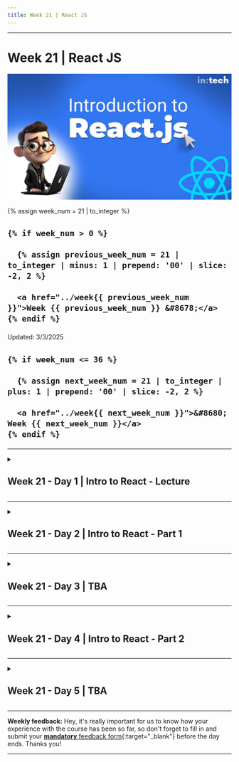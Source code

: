 ```yaml
---
title: Week 21 | React JS
---
```


<hr class="mb-0">

<h1 id="{{ Week 21-React JS | slugify }}">
  <span class="week-prefix">Week 21 |</span> React JS
</h1>

<img src="assets/introduction-to-react.jpg" />

<div class="week-controls">

  {% assign week_num = 21 | to_integer %}

  <h2 class="week-controls__previous_week">

    {% if week_num > 0 %}

      {% assign previous_week_num = 21 | to_integer | minus: 1 | prepend: '00' | slice: -2, 2 %}

      <a href="../week{{ previous_week_num }}">Week {{ previous_week_num }} &#8678;</a>
    {% endif %}

  </h2>

  <span>Updated: 3/3/2025</span>

  <h2 class="week-controls__next_week">

    {% if week_num <= 36 %}

      {% assign next_week_num = 21 | to_integer | plus: 1 | prepend: '00' | slice: -2, 2 %}

      <a href="../week{{ next_week_num }}">&#8680; Week {{ next_week_num }}</a>
    {% endif %}

  </h2>

</div>

---

<!-- Week 21 - Day 1 | Intro to React - Lecture -->
<details markdown="1">
  <summary>
    <h2>
      <span class="summary-day">Week 21 - Day 1</span> | Intro to React - Lecture</h2>
  </summary>

### Schedule

  - **Watch the lectures**
  - **Study the suggested material**
  - **Practice on the topics and share your questions**

### Study Plan

  Your instructor will share the video lectures with you. Here are the topics covered:

  - **Part 1:** 
    - History
    - Front-End Frameworks
    - Abstractions
    - Modularization
    - Custom elements
    - Reusability
    - Single Responsibility Principle
    - Higher Abstraction Thinking
    - JSX & Transpilers
    - Adding React to a Website
    - React Core, React DOM & React Native
    - Babel
    - Creating a Component

  - **Part 2:** 
    - Layout
    - Tidied markup
    - React project setup && frameworks
    - Vite setup
    - React Strick Mode
    - Steps for Component creation
    - React Fragments

  You can find the lecture code (created using `vite`) [here](https://github.com/in-tech-gration/WDX-180/tree/main/curriculum/week21/assets/day01/code){:target="_blank"} and the lecture diagrams [here](https://github.com/in-tech-gration/WDX-180/tree/main/curriculum/week21/assets/day01/diagrams){:target="_blank"}.

  **Lecture Notes & Questions:**

  - **ALWAYS** develop JS apps with the Browser console open  
  - Use the **.jsx** extension in files that use JSX. For plain JS files, you can stick with the **.js**  
  - How to include a folder inside a VSCode workspace from the CLI?  
    - `code -a some_folder/path`  
  - Avoid duplicate folders when creating a new React project using Vite: you **do not need to create a new folder manually** *(e.g. mkdir my-react-project)*. The npm create vite command will do this automatically.

  **Questions:**  

  - *When should we use the self-closing syntax vs the open/closing tags with Components?*  
    - Use `<SelfClosing />` when no content is required  
    - Use `<OpenClose>`When content is between the tags`</OpenClose>`  
  - *Does **`<React.StrictMode>`** end up in production build when using Vite?*  
    - According to the [React docs](https://react.dev/reference/react/StrictMode#enabling-strict-mode-for-entire-app){:target="_blank"}: *“All of these checks are development-only and do not impact the production build.”*  
  - *Can Vite optimize images automatically?*  
    - There seems to be a plugin available: [https://github.com/FatehAK/vite-plugin-image-optimizer](https://github.com/FatehAK/vite-plugin-image-optimizer){:target="_blank"}  
  - *What about WebVitals in Vite?*  
  - *What is the `<></>` syntax?*  
    - It’s called the [**React Fragment**](https://react.dev/reference/react/Fragment){:target="_blank"}  
  - *Can we turn a PWA into an Android app?*  
    - There seems to be an app created by Google called [BubbleWrap](https://www.youtube.com/watch?v=QJlbMfW3jPc){:target="_blank"}

  **References & Resources:**

  - The [old React docs](https://legacy.reactjs.org/){:target="_blank"} (Outdated, but useful from time to time.)  
  - The [new React docs](https://react.dev/){:target="_blank"} (Preferred. Make sure to bookmark!)  
  - Browser Extension for drawing on the page: [**Page Marker Draw on Web**](https://chromewebstore.google.com/detail/page-marker-draw-on-web/jfiihjeimjpkpoaekpdpllpaeichkiod){:target="_blank"}  
  - [**Progressive Web Apps**](https://web.dev/explore/progressive-web-apps){:target="_blank"} *(before going deeper into the native mobile application development, you might want to check this first.)*  
  - [**ElectronJS**](https://www.electronjs.org/){:target="_blank"} *(mentioned during the lecture)* allows you to developer Desktop apps (that do not require a browser) using HTML, CSS and JS (+JS libraries like React). VSCode, Skype, Slack and other applications are ElectronJS apps.  
  - [Add React in a minute](https://legacy.reactjs.org/docs/add-react-to-a-website.html#add-react-in-one-minute){:target="_blank"} (a bit outdated, from the old docs)  
  - [ReactPDF](https://react-pdf.org/){:target="_blank"}  
  - [ReactThreeFiber](https://github.com/pmndrs/react-three-fiber){:target="_blank"} (for rendering 3D graphics)  
  - [Remotion](https://www.remotion.dev/){:target="_blank"}: create videos using React  
  - [WebNapkin](https://webnapkin.netlify.app/){:target="_blank"}: a simple drawing tool (work-in-progress) made in React  
  - Optimizing images (for free): [**TinyPNG**](https://tinypng.com/){:target="_blank"} *(also **supports other formats such as JPG** not just PNG)*  
    - If you have a Mac, you can also use [ImageOptim](https://imageoptim.com/mac){:target="_blank"}  
  - How can you create a new React project?  
    - Using Vite: **npm create vite@latest**  
    - Using Create-React-App (CRA): **npx create-react-app my-app**  
    - Using Next.js (full-stack framework. Make sure that you need the extra baggage that comes with it)  
    - Using Gatsby (full-stack framework)  
    - Using Webpack (quite hard. Use it only if you want full and total control and configuration over the development process)  
  - Vite project structure:  
    - **node_modules/**: npm dependencies  
    - **public/**: static files  
    - **src/**: where all the application code lives  
    -   **assets/**: static assets and resources, e.g. images that will be imported dynamically (through *import()*)  
    - The src folder should be your main focus

<!-- Summary -->

<!-- Exercises -->

<!-- Extra Resources -->

<!-- Sources and Attributions -->
  
</details>

<hr class="mt-1">

<!-- Week 21 - Day 2 | Intro to React - Part 1 -->
<details markdown="1">
  <summary>
    <h2>
      <span class="summary-day">Week 21 - Day 2</span> | Intro to React - Part 1</h2>
  </summary>

### Schedule

  - [Study](#study-plan-NN)

### Study Plan

  **Intro to React / Part 1**

  ![](./assets/react-quick-girl.png)

  - How to create and nest components
  - How to add markup and styles
  - How to display data
  - How to render conditions and lists

## Creating and nesting components 



React apps are made out of *components*. A component is a piece of the UI (user interface) that has its own logic and appearance. A component can be as small as a button, or as large as an entire page.

React components are JavaScript functions that return markup:

```jsx
function MyButton() {
  return (
    <button>I'm a button</button>
  );
}
```

Now that you've declared `MyButton`, you can nest it into another component:

<!-- ```js {5} -->


```jsx
export default function MyApp() {
  return (
    <div>
      <h1>Welcome to my app</h1>
      <MyButton />
    </div>
  );
}
```

Notice that `<MyButton />` starts with a capital letter. That's how you know it's a React component. React component names must always start with a capital letter, while HTML tags must be lowercase.

Have a look at the result by running it locally.

<!-- <Sandpack> 

```jsx
function MyButton() {
  return (
    <button>
      I'm a button
    </button>
  );
}

export default function MyApp() {
  return (
    <div>
      <h1>Welcome to my app</h1>
      <MyButton />
    </div>
  );
}
```

</Sandpack> -->



The `export default` keywords specify the main component in the file. If you're not familiar with some piece of JavaScript syntax, [MDN](https://developer.mozilla.org/en-US/docs/web/javascript/reference/statements/export){:target="_blank"} and [javascript.info](https://javascript.info/import-export){:target="_blank"} have great references.

## Writing markup with JSX



The markup syntax you've seen above is called *JSX*. It is optional, but most React projects use JSX for its convenience. 

JSX is stricter than HTML. You have to close tags like `<br />`. Your component also can't return multiple JSX tags. You have to wrap them into a shared parent, like a `<div>...</div>` or an empty `<>...</>` wrapper:

<!-- ```js {3,6} -->


```jsx
function AboutPage() {
  return (
    <>
      <h1>About</h1>
      <p>Hello there.<br />How do you do?</p>
    </>
  );
}
```

If you have a lot of HTML to port to JSX, you can use an [online converter.](https://transform.tools/html-to-jsx){:target="_blank"}

## Adding styles



In React, you specify a CSS class with `className`. It works the same way as the HTML [`class`](https://developer.mozilla.org/en-US/docs/Web/HTML/Global_attributes/class){:target="_blank"} attribute:

```jsx
<img className="avatar" />
```

Then you write the CSS rules for it in a separate CSS file:

```css
/* In your CSS */
.avatar {
  border-radius: 50%;
}
```

React does not prescribe how you add CSS files. In the simplest case, you'll add a [`<link>`](https://developer.mozilla.org/en-US/docs/Web/HTML/Element/link){:target="_blank"} tag to your HTML. If you use a build tool or a framework, consult its documentation to learn how to add a CSS file to your project.

## Displaying data 



JSX lets you put markup into JavaScript. Curly braces let you "escape back" into JavaScript so that you can embed some variable from your code and display it to the user. For example, this will display `user.name`:

<!-- ```js {3} -->


```jsx
return (
  <h1>
    {user.name}
  </h1>
);
```

You can also "escape into JavaScript" from JSX attributes, but you have to use curly braces *instead of* quotes. For example, `className="avatar"` passes the `"avatar"` string as the CSS class, but `src={user.imageUrl}` reads the JavaScript `user.imageUrl` variable value, and then passes that value as the `src` attribute:

<!-- ```js {3,4} -->


```jsx
return (
  <img
    className="avatar"
    src={user.imageUrl}
  />
);
```

You can put more complex expressions inside the JSX curly braces too, for example, [string concatenation](https://javascript.info/operators#string-concatenation-with-binary){:target="_blank"}:

<!-- <Sandpack> -->



{% raw %}

```jsx
const user = {
  name: 'Hedy Lamarr',
  imageUrl: 'https://i.imgur.com/yXOvdOSs.jpg',
  imageSize: 90,
};

export default function Profile() {
  return (
    <>
      <h1>{user.name}</h1>
      <img
        className="avatar"
        src={user.imageUrl}
        alt={'Photo of ' + user.name}
        style={{
          width: user.imageSize,
          height: user.imageSize
        }}
      />
    </>
  );
}
```

{% endraw %}

```css
.avatar {
  border-radius: 50%;
}

.large {
  border: 4px solid gold;
}
```

<!-- </Sandpack> -->



{% raw %}

In the above example, `style={{}}` is not a special syntax, but a regular `{}` object inside the `style={ }` JSX curly braces. You can use the `style` attribute when your styles depend on JavaScript variables.

{% endraw %}

## Conditional rendering



In React, there is no special syntax for writing conditions. Instead, you'll use the same techniques as you use when writing regular JavaScript code. For example, you can use an [`if`](https://developer.mozilla.org/en-US/docs/Web/JavaScript/Reference/Statements/if...else){:target="_blank"} statement to conditionally include JSX:

```jsx
let content;
if (isLoggedIn) {
  content = <AdminPanel />;
} else {
  content = <LoginForm />;
}
return (
  <div>
    {content}
  </div>
);
```

If you prefer more compact code, you can use the [conditional `?` operator.](https://developer.mozilla.org/en-US/docs/Web/JavaScript/Reference/Operators/Conditional_Operator){:target="_blank"} Unlike `if`, it works inside JSX:

```jsx
<div>
  {isLoggedIn ? (
    <AdminPanel />
  ) : (
    <LoginForm />
  )}
</div>
```

When you don't need the `else` branch, you can also use a shorter [logical `&&` syntax](https://developer.mozilla.org/en-US/docs/Web/JavaScript/Reference/Operators/Logical_AND#short-circuit_evaluation){:target="_blank"}:

```jsx
<div>
  {isLoggedIn && <AdminPanel />}
</div>
```

All of these approaches also work for conditionally specifying attributes. If you're unfamiliar with some of this JavaScript syntax, you can start by always using `if...else`.

## Rendering lists 



You will rely on JavaScript features like [`for` loop](https://developer.mozilla.org/en-US/docs/Web/JavaScript/Reference/Statements/for){:target="_blank"} and the [array `map()` function](https://developer.mozilla.org/en-US/docs/Web/JavaScript/Reference/Global_Objects/Array/map){:target="_blank"} to render lists of components.

For example, let's say you have an array of products:

```jsx
const products = [
  { title: 'Cabbage', id: 1 },
  { title: 'Garlic', id: 2 },
  { title: 'Apple', id: 3 },
];
```

Inside your component, use the `map()` function to transform an array of products into an array of `<li>` items:

```jsx
const listItems = products.map(product =>
  <li key={product.id}>
    {product.title}
  </li>
);

return (
  <ul>{listItems}</ul>
);
```

Notice how `<li>` has a `key` attribute. For each item in a list, you should pass a string or a number that uniquely identifies that item among its siblings. Usually, a key should be coming from your data, such as a database ID. React uses your keys to know what happened if you later insert, delete, or reorder the items.

<!-- <Sandpack> -->



{% raw %}

```jsx
const products = [
  { title: 'Cabbage', isFruit: false, id: 1 },
  { title: 'Garlic', isFruit: false, id: 2 },
  { title: 'Apple', isFruit: true, id: 3 },
];

export default function ShoppingList() {
  const listItems = products.map(product =>
    <li
      key={product.id}
      style={{
        color: product.isFruit ? 'magenta' : 'darkgreen'
      }}
    >
      {product.title}
    </li>
  );

  return (
    <ul>{listItems}</ul>
  );
}
```

{% endraw %}

<!-- </Sandpack> -->



<!-- Summary -->

### Exercises

  Complete the following coding challenges:

  - [](){:target="_blank"}
  - [](){:target="_blank"}

  **IMPORTANT:** Make sure to complete all the tasks found in the **daily Progress Sheet** and update the sheet accordingly. Once you've updated the sheet, don't forget to `commit` and `push`. The progress draft sheet for this day is: **/user/week21/progress/progress.draft.w21.d02.csv**

  You should **NEVER** update the `draft` sheets directly, but rather work on a copy of them according to the instructions [found here](../week01/resources/PROGRESS-WORKFLOW.md).


### Extra Resources

- [Who was Hedy Lamar?](https://www.youtube.com/watch?v=_rlXHNeQD-s){:target="_blank"}

### Sources and Attributions

- [https://react.dev/learn](https://react.dev/learn){:target="_blank"}

---



> **Questions, comments, suggestions? Please leave them on the comment section below.**



<script src="https://utteranc.es/client.js"
  repo="in-tech-gration/WDX-180"
  issue-term="pathname"
  theme="github-dark"
  crossorigin="anonymous"
  async>
</script>
  
</details>

<hr class="mt-1">

<!-- Week 21 - Day 3 | TBA -->
<details markdown="1">
  <summary>
    <h2>
      <span class="summary-day">Week 21 - Day 3</span> | TBA</h2>
  </summary>

### Schedule

  - **Watch the lectures**
  - **Study the suggested material**
  - **Practice on the topics and share your questions**

### Study Plan

  Your instructor will share the video lectures with you. Here are the topics covered:

  - **Part 1:** 
  - **Part 2:**

  You can find the lecture code [here](){:target="_blank"}

  **Lecture Notes & Questions:**

  **References & Resources:**

<!-- Summary -->

<!-- Exercises -->

### Extra Resources

  ---



  _Photo by []()_


<!-- Sources and Attributions -->
  
</details>

<hr class="mt-1">

<!-- Week 21 - Day 4 | Intro to React - Part 2 -->
<details markdown="1">
  <summary>
    <h2>
      <span class="summary-day">Week 21 - Day 4</span> | Intro to React - Part 2</h2>
  </summary>

### Schedule

  - [Study](#study-plan-NN)

### Study Plan

  **Intro to React / Part 2**

  ![](./assets/react-quick-girl.png)

  - How to respond to events and update the screen
  - How to share data between components

## Responding to events



You can respond to events by declaring *event handler* functions inside your components:

<!-- ```js {2-4,7} -->


```jsx
function MyButton() {
  function handleClick() {
    alert('You clicked me!');
  }

  return (
    <button onClick={handleClick}>
      Click me
    </button>
  );
}
```

Notice how `onClick={handleClick}` has no parentheses at the end! Do not _call_ the event handler function: you only need to *pass it down*. React will call your event handler when the user clicks the button.

## Updating the screen



Often, you'll want your component to "remember" some information and display it. For example, maybe you want to count the number of times a button is clicked. To do this, add *state* to your component.

First, import [`useState`](https://react.dev/reference/react/useState){:target="_blank"} from React:

```jsx
import { useState } from 'react';
```

Now you can declare a *state variable* inside your component:

```jsx
function MyButton() {
  const [count, setCount] = useState(0);
  // ...
```

You’ll get two things from `useState`: the current state (`count`), and the function that lets you update it (`setCount`). You can give them any names, but the convention is to write `[something, setSomething]`.

The first time the button is displayed, `count` will be `0` because you passed `0` to `useState()`. When you want to change state, call `setCount()` and pass the new value to it. Clicking this button will increment the counter:

<!-- ```js {5} -->


```jsx
function MyButton() {
  const [count, setCount] = useState(0);

  function handleClick() {
    setCount(count + 1);
  }

  return (
    <button onClick={handleClick}>
      Clicked {count} times
    </button>
  );
}
```

React will call your component function again. This time, `count` will be `1`. Then it will be `2`. And so on.

If you render the same component multiple times, each will get its own state. Try the following code below locally and click each button separately:

<!-- <Sandpack> -->



```jsx
import { useState } from 'react';

export default function MyApp() {
  return (
    <div>
      <h1>Counters that update separately</h1>
      <MyButton />
      <MyButton />
    </div>
  );
}

function MyButton() {
  const [count, setCount] = useState(0);

  function handleClick() {
    setCount(count + 1);
  }

  return (
    <button onClick={handleClick}>
      Clicked {count} times
    </button>
  );
}
```

```css
button {
  display: block;
  margin-bottom: 5px;
}
```

<!-- </Sandpack> -->



Notice how each button "remembers" its own `count` state and doesn't affect other buttons.

## Using Hooks



Functions starting with `use` are called *Hooks*. `useState` is a built-in Hook provided by React. You can find other built-in Hooks in the [API reference.](https://react.dev/reference/react){:target="_blank"} You can also write your own Hooks by combining the existing ones.

Hooks are more restrictive than other functions. You can only call Hooks *at the top* of your components (or other Hooks). If you want to use `useState` in a condition or a loop, extract a new component and put it there.

## Sharing data between components



In the previous example, each `MyButton` had its own independent `count`, and when each button was clicked, only the `count` for the button clicked changed:

![](./assets/react-hook-diagram-1.png)

However, often you'll need components to *share data and always update together*.

To make both `MyButton` components display the same `count` and update together, you need to move the state from the individual buttons "upwards" to the closest component containing all of them.

In this example, it is `MyApp`:

![](./assets/react-hook-diagram-2.png)

Now when you click either button, the `count` in `MyApp` will change, which will change both of the counts in `MyButton`. Here's how you can express this in code.

First, *move the state up* from `MyButton` into `MyApp`:

<!-- ```js {2-6,18} -->


```jsx
export default function MyApp() {
  const [count, setCount] = useState(0);

  function handleClick() {
    setCount(count + 1);
  }

  return (
    <div>
      <h1>Counters that update separately</h1>
      <MyButton />
      <MyButton />
    </div>
  );
}

function MyButton() {
  // ... we're moving code from here ...
}

```

Then, *pass the state down* from `MyApp` to each `MyButton`, together with the shared click handler. You can pass information to `MyButton` using the JSX curly braces, just like you previously did with built-in tags like `<img>`:

<!-- ```js {11-12} -->


```jsx
export default function MyApp() {
  const [count, setCount] = useState(0);

  function handleClick() {
    setCount(count + 1);
  }

  return (
    <div>
      <h1>Counters that update together</h1>
      <MyButton count={count} onClick={handleClick} />
      <MyButton count={count} onClick={handleClick} />
    </div>
  );
}
```

The information you pass down like this is called _props_. Now the `MyApp` component contains the `count` state and the `handleClick` event handler, and *passes both of them down as props* to each of the buttons.

Finally, change `MyButton` to *read* the props you have passed from its parent component:

<!-- ```js {1,3} -->


```jsx
function MyButton({ count, onClick }) {
  return (
    <button onClick={onClick}>
      Clicked {count} times
    </button>
  );
}
```

When you click the button, the `onClick` handler fires. Each button's `onClick` prop was set to the `handleClick` function inside `MyApp`, so the code inside of it runs. That code calls `setCount(count + 1)`, incrementing the `count` state variable. The new `count` value is passed as a prop to each button, so they all show the new value. This is called "lifting state up". By moving state up, you've shared it between components. Test the code below locally and see how the counters are updated together

<!-- <Sandpack> -->



```jsx
import { useState } from 'react';

export default function MyApp() {
  const [count, setCount] = useState(0);

  function handleClick() {
    setCount(count + 1);
  }

  return (
    <div>
      <h1>Counters that update together</h1>
      <MyButton count={count} onClick={handleClick} />
      <MyButton count={count} onClick={handleClick} />
    </div>
  );
}

function MyButton({ count, onClick }) {
  return (
    <button onClick={onClick}>
      Clicked {count} times
    </button>
  );
}
```

```css
button {
  display: block;
  margin-bottom: 5px;
}
```

<!-- </Sandpack> -->



<!-- Summary -->

<!-- Exercises -->

<!-- Extra Resources -->

### Sources and Attributions

- [https://react.dev/learn](https://react.dev/learn){:target="_blank"}

---



> **Questions, comments, suggestions? Please leave them on the comment section below.**



<script src="https://utteranc.es/client.js"
  repo="in-tech-gration/WDX-180"
  issue-term="pathname"
  theme="github-dark"
  crossorigin="anonymous"
  async>
</script>

  
</details>

<hr class="mt-1">

<!-- Week 21 - Day 5 | TBA -->
<details markdown="1">
  <summary>
    <h2>
      <span class="summary-day">Week 21 - Day 5</span> | TBA</h2>
  </summary>

### Schedule

  - **Watch the lectures**
  - **Study the suggested material**
  - **Practice on the topics and share your questions**

### Study Plan

  Your instructor will share the video lectures with you. Here are the topics covered:

  - **Part 1:** 
  - **Part 2:**

  You can find the lecture code [here](){:target="_blank"}

  **Lecture Notes & Questions:**

  **References & Resources:**

<!-- Summary -->

<!-- Exercises -->

### Extra Resources

  ---



  _Photo by []()_


<!-- Sources and Attributions -->
  
</details>


<hr class="mt-1">

**Weekly feedback:** Hey, it's really important for us to know how your experience with the course has been so far, so don't forget to fill in and submit your [**mandatory** feedback form](https://forms.gle/S6Zg3bbS2uuwsSZF9){:target="_blank"} before the day ends. Thanks you!



---

<!-- COMMENTS: -->
<script src="https://utteranc.es/client.js"
  repo="in-tech-gration/WDX-180"
  issue-term="pathname"
  theme="github-dark"
  crossorigin="anonymous"
  async>
</script>
